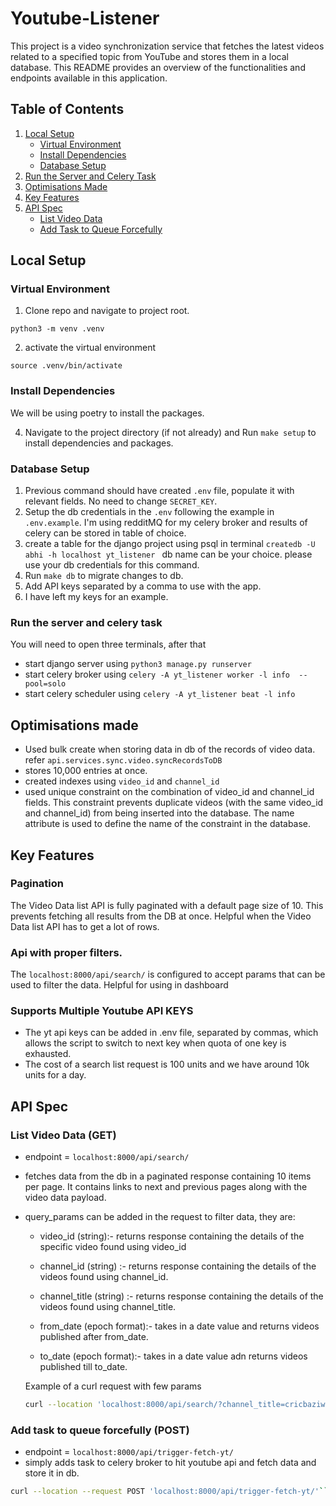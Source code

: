 # Youtube-Listener

This project is a video synchronization service that fetches the latest videos related to a specified topic from YouTube and stores them in a local database. This README provides an overview of the functionalities and endpoints available in this application.

## Table of Contents
1. [Local Setup](#local-setup)
    - [Virtual Environment](#virtual-environment)
    - [Install Dependencies](#install-dependencies)
    - [Database Setup](#database-setup)
2. [Run the Server and Celery Task](#run-the-server-and-celery-task)
3. [Optimisations Made](#optimisations-made)
4. [Key Features](#key-features)
5. [API Spec](#api-spec)
    - [List Video Data](#list-video-data-get)
    - [Add Task to Queue Forcefully](#add-task-to-queue-forcefully-post)

## Local Setup

### Virtual Environment
1. Clone repo and navigate to project root.

```
python3 -m venv .venv
```
2. activate the virtual environment
```
source .venv/bin/activate
```
### Install Dependencies
We will be using poetry to install the packages.

4. Navigate to the project directory (if not already) and Run `make setup` to install dependencies and packages.

### Database Setup
1. Previous command should have created `.env` file, populate it with relevant fields. No need to change `SECRET_KEY`.
2. Setup the db credentials in the `.env` following the example in `.env.example`. I'm using redditMQ for my celery broker and results of celery can be stored in table of choice.
3. create a table for the django project using psql in terminal
```createdb -U abhi -h localhost yt_listener ``` db name can be your choice. please use your db credentials for this command.
4. Run `make db` to migrate changes to db.
5. Add API keys separated by a comma to use with the app.
6. I have left my keys for an example.

### Run the server and celery task

You will need to open three terminals, after that
- start django server using `python3 manage.py runserver`
- start celery broker using `celery -A yt_listener worker -l info  --pool=solo`
- start celery scheduler using `celery -A yt_listener beat -l info`

## Optimisations made

- Used bulk create when storing data in db of the records of video data. refer `api.services.sync.video.syncRecordsToDB`
- stores 10,000 entries at once.
- created indexes using `video_id` and `channel_id`
- used unique constraint on the combination of video_id and channel_id fields. This constraint prevents duplicate videos (with the same video_id and channel_id) from being inserted into the database. The name attribute is used to define the name of the constraint in the database.

## Key Features

### Pagination
The Video Data list API is fully paginated with a default page size of 10. This prevents fetching all results from the DB at once. Helpful when the Video Data list API has to get a lot of rows.
### Api with proper filters.
The `localhost:8000/api/search/` is configured to accept params that can be used to filter the data. Helpful for using in dashboard

### Supports Multiple Youtube API KEYS
- The yt api keys can be added in .env file, separated by commas, which allows the script to switch to next key when quota of one key is exhausted.
- The cost of a search list request is 100 units and we have around 10k units for a day.

## API Spec

### List Video Data (GET)
- endpoint = `localhost:8000/api/search/`
- fetches data from the db in a paginated response containing 10 items per page. It contains links to next and previous pages along with the video data payload.

- query_params can be added in the request to filter data, they are:
    - video_id (string):- returns response containing the details of the specific video found using video_id

    - channel_id (string) :- returns response containing the details of the videos found using channel_id.
    - channel_title (string) :- returns response containing the details of the videos found using channel_title.
    - from_date (epoch format):- takes in a date value and returns videos published after from_date.
    - to_date (epoch format):- takes in a date value adn returns videos published till to_date.

    Example of a curl request with few params
    ```bash
    curl --location 'localhost:8000/api/search/?channel_title=cricbaziwithalpesh&from_date=1711042727&video_id=DgAm0CS66xc'```

### Add task to queue forcefully (POST)
- endpoint = `localhost:8000/api/trigger-fetch-yt/`
- simply adds task to celery broker to hit youtube api and fetch data and store it in db.
```bash
curl --location --request POST 'localhost:8000/api/trigger-fetch-yt/'```
